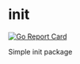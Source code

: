 # init

[![Go Report Card](https://goreportcard.com/badge/github.com/loeffel-io/init)](https://goreportcard.com/report/github.com/loeffel-io/init)

Simple init package
